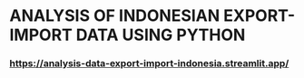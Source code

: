 # ANALYSIS OF INDONESIAN EXPORT-IMPORT DATA USING PYTHON
### https://analysis-data-export-import-indonesia.streamlit.app/
